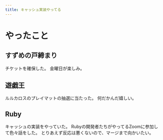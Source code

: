 ```yaml
---
title: キャッシュ実装やってる
---
```


# やったこと

## すずめの戸締まり

チケットを確保した。
金曜日が楽しみ。

## 遊戯王

ルルカロスのプレイマットの抽選に当たった。
何だかんだ嬉しい。

## Ruby

キャッシュの実装をやっていた。
Rubyの開発者たちがやってるZoomに参加して色々話をした。
とりあえず反応は悪くないので、マージまで向かいたい。
